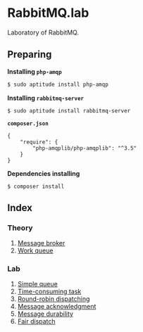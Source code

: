 # RabbitMQ.lab

Laboratory of RabbitMQ.

## Preparing

**Installing `php-amqp`**

```bash
$ sudo aptitude install php-amqp
```

**Installing `rabbitmq-server`**

```bash
$ sudo aptitude install rabbitmq-server
```

**`composer.json`**

```composer
{
    "require": {
        "php-amqplib/php-amqplib": "^3.5"
    }
}
```

**Dependencies installing**

`$ composer install`

## Index

### Theory

1. [Message broker](./theory/message_broker/message_broker.md)
2. [Work queue](./theory/work_queue/work_queue.md)

### Lab

1. [Simple queue](./lab/simple_queue/README.md)
2. [Time-consuming task](./lab/time_consuming_task/README.md)
3. [Round-robin dispatching](./lab/round_robin_dispatching/README.md)
4. [Message acknowledgment](./lab/message_acknowledgement/README.md)
5. [Message durability](./lab/message_durability/README.md)
6. [Fair dispatch](./lab/fair_dispatch/README.md)
